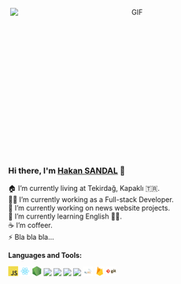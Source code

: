 <p align="center">
  <img align="right" alt="GIF" src="https://github.com/abhisheknaiidu/abhisheknaiidu/blob/master/code.gif?raw=true" width="500" height="320" />
</p>

### Hi there, I'm [Hakan SANDAL](https://github.com/hakan2259) 👋

🏠 I’m currently living at Tekirdağ, Kapaklı 🇹🇷. <br/>
👨‍💻 I’m currently working as a Full-stack Developer.<br/>
🔭 I’m currently working on news website projects.<br/>
🌱 I’m currently learning English 🤦‍♂.<br/>
☕️ I’m coffeer. <br/>
⚡ Bla bla bla...


**Languages and Tools:**  

<code><img height="20" src="https://raw.githubusercontent.com/github/explore/80688e429a7d4ef2fca1e82350fe8e3517d3494d/topics/javascript/javascript.png"></code>
<code><img height="20" src="https://raw.githubusercontent.com/github/explore/80688e429a7d4ef2fca1e82350fe8e3517d3494d/topics/react/react.png"></code>
<code><img height="20" src="https://raw.githubusercontent.com/github/explore/80688e429a7d4ef2fca1e82350fe8e3517d3494d/topics/nodejs/nodejs.png"></code>
<code><img height="20" src="https://www.php.net/images/logos/new-php-logo.svg"></code>
<code><img height="20" src="https://brandslogos.com/wp-content/uploads/images/large/java-logo-1.png"></code>
<code><img height="20" src="https://www.freeiconspng.com/uploads/c-logo-icon-18.png"></code>
<code><img height="20" src="https://brandslogos.com/wp-content/uploads/images/large/python-logo.png"></code>
<code><img height="20" src="https://raw.githubusercontent.com/github/explore/80688e429a7d4ef2fca1e82350fe8e3517d3494d/topics/mysql/mysql.png"></code>
<code><img height="20" src="https://raw.githubusercontent.com/github/explore/80688e429a7d4ef2fca1e82350fe8e3517d3494d/topics/firebase/firebase.png"></code>
<code><img height="20" src="https://raw.githubusercontent.com/github/explore/80688e429a7d4ef2fca1e82350fe8e3517d3494d/topics/git/git.png"></code>





